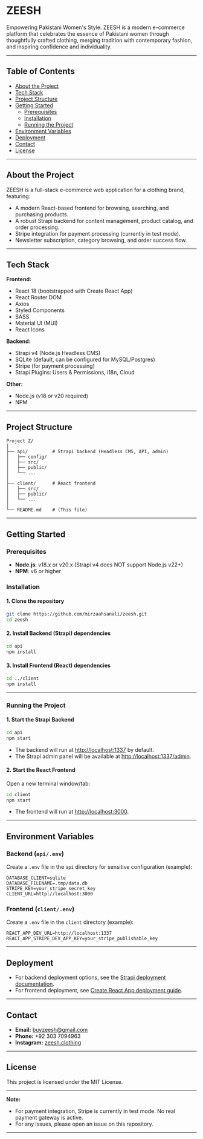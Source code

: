 # ZEESH

Empowering Pakistani Women's Style. ZEESH is a modern e-commerce platform that celebrates the essence of Pakistani women through thoughtfully crafted clothing, merging tradition with contemporary fashion, and inspiring confidence and individuality.

---

## Table of Contents

- [About the Project](#about-the-project)
- [Tech Stack](#tech-stack)
- [Project Structure](#project-structure)
- [Getting Started](#getting-started)
  - [Prerequisites](#prerequisites)
  - [Installation](#installation)
  - [Running the Project](#running-the-project)
- [Environment Variables](#environment-variables)
- [Deployment](#deployment)
- [Contact](#contact)
- [License](#license)

---

## About the Project

ZEESH is a full-stack e-commerce web application for a clothing brand, featuring:

- A modern React-based frontend for browsing, searching, and purchasing products.
- A robust Strapi backend for content management, product catalog, and order processing.
- Stripe integration for payment processing (currently in test mode).
- Newsletter subscription, category browsing, and order success flow.

---

## Tech Stack

**Frontend:**
- React 18 (bootstrapped with Create React App)
- React Router DOM
- Axios
- Styled Components
- SASS
- Material UI (MUI)
- React Icons

**Backend:**
- Strapi v4 (Node.js Headless CMS)
- SQLite (default, can be configured for MySQL/Postgres)
- Stripe (for payment processing)
- Strapi Plugins: Users & Permissions, i18n, Cloud

**Other:**
- Node.js (v18 or v20 required)
- NPM

---

## Project Structure

```
Project Z/
│
├── api/         # Strapi backend (Headless CMS, API, admin)
│   ├── config/
│   ├── src/
│   ├── public/
│   └── ... 
│
├── client/      # React frontend
│   ├── src/
│   ├── public/
│   └── ...
│
└── README.md    # (This file)
```

---

## Getting Started

### Prerequisites

- **Node.js**: v18.x or v20.x (Strapi v4 does NOT support Node.js v22+)
- **NPM**: v6 or higher

### Installation

#### 1. Clone the repository

```bash
git clone https://github.com/mirzaahsanali/zeesh.git
cd zeesh
```

#### 2. Install Backend (Strapi) dependencies

```bash
cd api
npm install
```

#### 3. Install Frontend (React) dependencies

```bash
cd ../client
npm install
```

---

### Running the Project

#### 1. Start the Strapi Backend

```bash
cd api
npm start
```
- The backend will run at [http://localhost:1337](http://localhost:1337) by default.
- The Strapi admin panel will be available at [http://localhost:1337/admin](http://localhost:1337/admin).

#### 2. Start the React Frontend

Open a new terminal window/tab:

```bash
cd client
npm start
```
- The frontend will run at [http://localhost:3000](http://localhost:3000).

---

## Environment Variables

### Backend (`api/.env`)

Create a `.env` file in the `api` directory for sensitive configuration (example):

```
DATABASE_CLIENT=sqlite
DATABASE_FILENAME=.tmp/data.db
STRIPE_KEY=your_stripe_secret_key
CLIENT_URL=http://localhost:3000
```

### Frontend (`client/.env`)

Create a `.env` file in the `client` directory (example):

```
REACT_APP_DEV_URL=http://localhost:1337
REACT_APP_STRIPE_DEV_APP_KEY=your_stripe_publishable_key
```

---

## Deployment

- For backend deployment options, see the [Strapi deployment documentation](https://docs.strapi.io/dev-docs/deployment).
- For frontend deployment, see [Create React App deployment guide](https://facebook.github.io/create-react-app/docs/deployment).

---

## Contact

- **Email:** buyzeesh@gmail.com
- **Phone:** +92 303 7094963
- **Instagram:** [zeesh.clothing](https://www.instagram.com/zeesh.clothing)

---

## License

This project is licensed under the MIT License.

---

**Note:**  
- For payment integration, Stripe is currently in test mode. No real payment gateway is active.
- For any issues, please open an issue on this repository.

--- 
